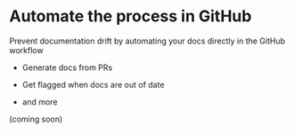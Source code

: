 # Automate the process in GitHub

Prevent documentation drift by automating your docs directly in the GitHub workflow

* Generate docs from PRs

* Get flagged when docs are out of date

* and more

(coming soon)
